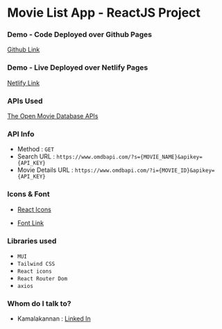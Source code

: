 # Movie List App - ReactJS Project

<!-- ![](movie.gif) -->

### Demo - Code Deployed over Github Pages

[Github Link](https://github.com/kamaluiuxd/Movie-List-App.git)

### Demo - Live Deployed over Netlify Pages

[Netlify Link](https://github.com/kamaluiuxd/Movie-List-App.git)

### APIs Used

[The Open Movie Database APIs](http://www.omdbapi.com/)

### API Info

- Method : `GET`
- Search URL : `https://www.omdbapi.com/?s={MOVIE_NAME}&apikey={API_KEY}`
- Movie Details URL : `https://www.omdbapi.com/?i={MOVIE_ID}&apikey={API_KEY}`

### Icons & Font

- [React Icons](https://react-icons.github.io/react-icons/)

- [Font Link](https://fonts.googleapis.com/css2?family=Josefin+Sans&display=swap)

### Libraries used

- `MUI`
- `Tailwind CSS`
- `React icons`
- `React Router Dom`
- `axios`

### Whom do I talk to?

- Kamalakannan : [Linked In](https://www.instagram.com/theindiandev)
